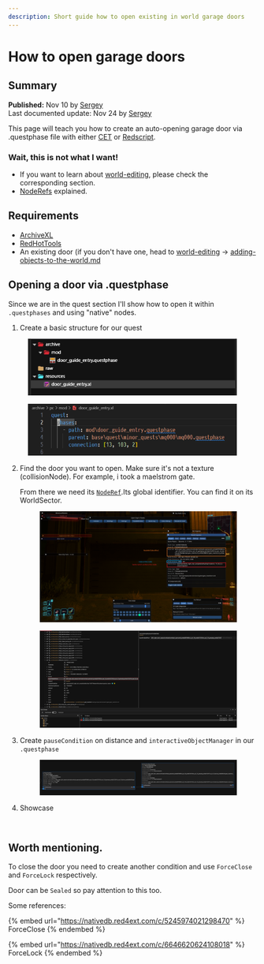 ```yaml
---
description: Short guide how to open existing in world garage doors
---
```


# How to open garage doors

## Summary

**Published:** Nov 10 by [Sergey](https://app.gitbook.com/u/N691cVEMA0Nmecc6QHIAM73aI0z1 "mention")\
Last documented update: Nov 24 by [Sergey](https://app.gitbook.com/u/N691cVEMA0Nmecc6QHIAM73aI0z1 "mention")

This page will teach you how to create an auto-opening garage door via .questphase file with either [CET](https://app.gitbook.com/o/-MP5ijqI11FeeX7c8-N8/s/-MP5jWcLZLbbbzO-_ua1-887967055/) or [Redscript](https://app.gitbook.com/o/-MP5ijqI11FeeX7c8-N8/s/-McniwB8YOK2HnJ7SYg_/).

### Wait, this is not what I want!

* If you want to learn about [world-editing](../world-editing/ "mention"), please check the corresponding section.
* [NodeRefs](../../for-mod-creators-theory/files-and-what-they-do/the-whole-world-.streamingsector/noderefs.md) explained.

## Requirements

* [ArchiveXL](../../for-mod-creators-theory/core-mods-explained/archivexl/)
* [RedHotTools](../../for-mod-creators-theory/modding-tools/redhottools/)
* An existing door (if you don't have one, head to [world-editing](../world-editing/ "mention") -> [adding-objects-to-the-world.md](../world-editing/adding-objects-to-the-world.md "mention")

## Opening a door via .questphase

Since we are in the quest section I'll show how to open it within `.questphases` and using "native" nodes.

1. &#x20;Create a basic structure for our quest

<figure><img src="../../.gitbook/assets/image (1) (1) (1).png" alt=""><figcaption></figcaption></figure>

<figure><img src="../../.gitbook/assets/image (11).png" alt=""><figcaption></figcaption></figure>

2.  Find the door you want to open. Make sure it's not a texture (collisionNode). For example, i took a maelstrom gate.

    From there we need its [`NodeRef`](../../for-mod-creators-theory/files-and-what-they-do/the-whole-world-.streamingsector/noderefs.md).Its global identifier. You can find it on its WorldSector.

    <figure><img src="../../.gitbook/assets/image (5).png" alt=""><figcaption></figcaption></figure>

    <figure><img src="../../.gitbook/assets/image (9).png" alt=""><figcaption></figcaption></figure>


3.  Create `pauseCondition` on distance and `interactiveObjectManager` in our `.questphase`&#x20;



    <figure><img src="../../.gitbook/assets/image (2) (1).png" alt=""><figcaption></figcaption></figure>
4.  Showcase&#x20;

    <figure><img src="../../.gitbook/assets/output.gif" alt=""><figcaption></figcaption></figure>



## Worth mentioning.

To close the door you need to create another condition and use `ForceClose` and `ForceLock` respectively.

Door can be `Sealed` so pay attention to this too.

Some references:

{% embed url="https://nativedb.red4ext.com/c/5245974021298470" %}
ForceClose
{% endembed %}

{% embed url="https://nativedb.red4ext.com/c/6646620624108018" %}
ForceLock
{% endembed %}
